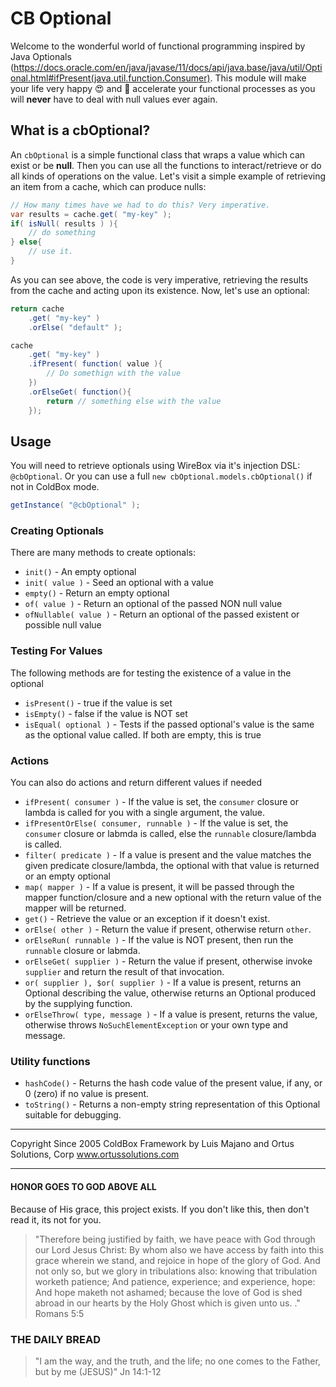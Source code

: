 # CB Optional

Welcome to the wonderful world of functional programming inspired by Java Optionals (https://docs.oracle.com/en/java/javase/11/docs/api/java.base/java/util/Optional.html#ifPresent(java.util.function.Consumer).  This module will make your life very happy :heart_eyes: and :rocket: accelerate your functional processes as you will **never** have to deal with null values ever again.

## What is a cbOptional?

An `cbOptional` is a simple functional class that wraps a value which can exist or be **null**.  Then you can use all the functions to interact/retrieve or do all kinds of operations on the value. Let's visit a simple example of retrieving an item from a cache, which can produce nulls:

```java
// How many times have we had to do this? Very imperative.
var results = cache.get( "my-key" );
if( isNull( results ) ){
	// do something
} else{
	// use it.
}
```

As you can see above, the code is very imperative, retrieving the results from the cache and acting upon its existence. Now, let's use an optional:

```java
return cache
	.get( "my-key" )
	.orElse( "default" );

cache
	.get( "my-key" )
	.ifPresent( function( value ){
		// Do somethign with the value
	})
	.orElseGet( function(){
		return // something else with the value
	});
```

## Usage

You will need to retrieve optionals using WireBox via it's injection DSL: `@cbOptional`.  Or you can use a full `new cbOptional.models.cbOptional()` if not in ColdBox mode.

```java
getInstance( "@cbOptional" );
```

### Creating Optionals

There are many methods to create optionals:

* `init()` - An empty optional
* `init( value )` - Seed an optional with a value
* `empty()` - Return an empty optional
* `of( value )` - Return an optional of the passed NON null value
* `ofNullable( value )` - Return an optional of the passed existent or possible null value

### Testing For Values

The following methods are for testing the existence of a value in the optional

* `isPresent()` - true if the value is set
* `isEmpty()` - false if the value is NOT set
* `isEqual( optional )` - Tests if the passed optional's value is the same as the optional value called. If both are empty, this is true

### Actions 

You can also do actions and return different values if needed

* `ifPresent( consumer )` - If the value is set, the `consumer` closure or lambda is called for you with a single argument, the value.
* `ifPresentOrElse( consumer, runnable )` - If the value is set, the `consumer` closure or labmda is called, else the `runnable` closure/lambda is called.
* `filter( predicate )` - If a value is present and the value matches the given predicate closure/lambda, the optional with that value is returned or an empty optional
* `map( mapper )` - If a value is present, it will be passed through the mapper function/closure and a new optional with the return value of the mapper will be returned.
* `get()` - Retrieve the value or an exception if it doesn't exist.
* `orElse( other )` - Return the value if present, otherwise return `other`.
* `orElseRun( runnable )` - If the value is NOT present, then run the `runnable` closure or labmda.
* `orElseGet( supplier )` - Return the value if present, otherwise invoke `supplier` and return the result of that invocation.
* `or( supplier ), $or( supplier )` - If a value is present, returns an Optional describing the value, otherwise returns an Optional produced by the supplying function.
* `orElseThrow( type, message )` - If a value is present, returns the value, otherwise throws `NoSuchElementException` or your own type and message.

### Utility functions

* `hashCode()` - Returns the hash code value of the present value, if any, or 0 (zero) if no value is present.
* `toString()` - Returns a non-empty string representation of this Optional suitable for debugging.

********************************************************************************
Copyright Since 2005 ColdBox Framework by Luis Majano and Ortus Solutions, Corp
www.ortussolutions.com
********************************************************************************
#### HONOR GOES TO GOD ABOVE ALL
Because of His grace, this project exists. If you don't like this, then don't read it, its not for you.

>"Therefore being justified by faith, we have peace with God through our Lord Jesus Christ:
By whom also we have access by faith into this grace wherein we stand, and rejoice in hope of the glory of God.
And not only so, but we glory in tribulations also: knowing that tribulation worketh patience;
And patience, experience; and experience, hope:
And hope maketh not ashamed; because the love of God is shed abroad in our hearts by the 
Holy Ghost which is given unto us. ." Romans 5:5

### THE DAILY BREAD
 > "I am the way, and the truth, and the life; no one comes to the Father, but by me (JESUS)" Jn 14:1-12

